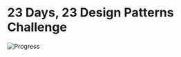# 23 Days, 23 Design Patterns Challenge  
![Progress](https://img.shields.io/badge/progress-23%2F23-brightgreen)  
